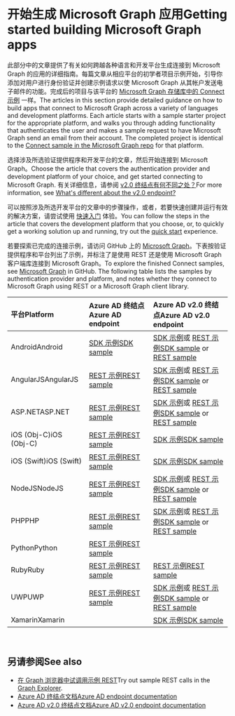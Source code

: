 # <a name="getting-started-building-microsoft-graph-apps"></a><span data-ttu-id="82707-101">开始生成 Microsoft Graph 应用</span><span class="sxs-lookup"><span data-stu-id="82707-101">Getting started building Microsoft Graph apps</span></span>

<span data-ttu-id="82707-p101">此部分中的文章提供了有关如何跨越各种语言和开发平台生成连接到 Microsoft Graph 的应用的详细指南。每篇文章从相应平台的初学者项目示例开始，引导你添加对用户进行身份验证并创建示例请求以使 Microsoft Graph 从其帐户发送电子邮件的功能。完成后的项目与该平台的 [Microsoft Graph 存储库中的 Connect 示例](https://github.com/microsoftgraph?utf8=%E2%9C%93&query=connect) 一样。</span><span class="sxs-lookup"><span data-stu-id="82707-p101">The articles in this section provide detailed guidance on how to build apps that connect to Microsoft Graph across a variety of languages and development platforms. Each article starts with a sample starter project for the appropriate platform, and walks you through adding functionality that authenticates the user and makes a sample request to have Microsoft Graph send an email from their account. The completed project is identical to the [Connect sample in the Microsoft Graph repo](https://github.com/microsoftgraph?utf8=%E2%9C%93&query=connect) for that platform.</span></span>

<span data-ttu-id="82707-105">选择涉及所选验证提供程序和开发平台的文章，然后开始连接到 Microsoft Graph。</span><span class="sxs-lookup"><span data-stu-id="82707-105">Choose the article that covers the authentication provider and development platform of your choice, and get started connecting to Microsoft Graph.</span></span> <span data-ttu-id="82707-106">有关详细信息，请参阅 [v2.0 终结点有何不同之处？](https://docs.microsoft.com/en-us/azure/active-directory/develop/active-directory-v2-compare)</span><span class="sxs-lookup"><span data-stu-id="82707-106">For more information, see [What's different about the v2.0 endpoint?](https://docs.microsoft.com/en-us/azure/active-directory/develop/active-directory-v2-compare)</span></span>

<span data-ttu-id="82707-107">可以按照涉及所选开发平台的文章中的步骤操作，或者，若要快速创建并运行有效的解决方案，请尝试使用 [快速入门](https://developer.microsoft.com/graph/quick-start) 体验。</span><span class="sxs-lookup"><span data-stu-id="82707-107">You can follow the steps in the article that covers the development platform that you choose, or, to quickly get a working solution up and running, try out the [quick start](https://developer.microsoft.com/graph/quick-start) experience.</span></span>

<span data-ttu-id="82707-p103">若要探索已完成的连接示例，请访问 GitHub 上的 [Microsoft Graph](https://github.com/microsoftgraph)。下表按验证提供程序和平台列出了示例，并标注了是使用 REST 还是使用 Microsoft Graph 客户端库连接到 Microsoft Graph。</span><span class="sxs-lookup"><span data-stu-id="82707-p103">To explore the finished Connect samples, see [Microsoft Graph](https://github.com/microsoftgraph) in GitHub. The following table lists the samples by authentication provider and platform, and notes whether they connect to Microsoft Graph using REST or a Microsoft Graph client library.</span></span>


|<span data-ttu-id="82707-110">平台</span><span class="sxs-lookup"><span data-stu-id="82707-110">Platform</span></span> |<span data-ttu-id="82707-111">Azure AD 终结点</span><span class="sxs-lookup"><span data-stu-id="82707-111">Azure AD endpoint</span></span> |<span data-ttu-id="82707-112">Azure AD v2.0 终结点</span><span class="sxs-lookup"><span data-stu-id="82707-112">Azure AD v2.0 endpoint</span></span> |
|:--- |:--- |:---|
|<span data-ttu-id="82707-113">Android</span><span class="sxs-lookup"><span data-stu-id="82707-113">Android</span></span> |<span data-ttu-id="82707-114"><a href="https://github.com/microsoftgraph/android-java-connect-sample/tree/last_v1_auth">SDK 示例</a></span><span class="sxs-lookup"><span data-stu-id="82707-114"><a href="https://github.com/microsoftgraph/android-java-connect-sample/tree/last_v1_auth">SDK sample</a></span></span> |<span data-ttu-id="82707-115"><a href="https://github.com/microsoftgraph/android-java-connect-sample">SDK 示例</a>或 <a href="https://github.com/microsoftgraph/android-java-connect-rest-sample">REST 示例</a></span><span class="sxs-lookup"><span data-stu-id="82707-115"><a href="https://github.com/microsoftgraph/android-java-connect-sample">SDK sample</a> or <a href="https://github.com/microsoftgraph/android-java-connect-rest-sample">REST sample</a></span></span> |
|<span data-ttu-id="82707-116">AngularJS</span><span class="sxs-lookup"><span data-stu-id="82707-116">AngularJS</span></span> |<span data-ttu-id="82707-117"><a href="https://github.com/microsoftgraph/angular-connect-rest-sample/tree/last_v1_auth">REST 示例</a></span><span class="sxs-lookup"><span data-stu-id="82707-117"><a href="https://github.com/microsoftgraph/angular-connect-rest-sample/tree/last_v1_auth">REST sample</a></span></span> |<span data-ttu-id="82707-118"><a href="https://github.com/microsoftgraph/angular-connect-sample">SDK 示例</a>或 <a href="https://github.com/microsoftgraph/angular-connect-rest-sample">REST 示例</a></span><span class="sxs-lookup"><span data-stu-id="82707-118"><a href="https://github.com/microsoftgraph/angular-connect-sample">SDK sample</a> or <a href="https://github.com/microsoftgraph/angular-connect-rest-sample">REST sample</a></span></span> |
|<span data-ttu-id="82707-119">ASP.NET</span><span class="sxs-lookup"><span data-stu-id="82707-119">ASP.NET</span></span> |<span data-ttu-id="82707-120"><a href="https://github.com/microsoftgraph/aspnet-connect-rest-sample/tree/last_v1_auth">REST 示例</a></span><span class="sxs-lookup"><span data-stu-id="82707-120"><a href="https://github.com/microsoftgraph/aspnet-connect-rest-sample/tree/last_v1_auth">REST sample</a></span></span> |<span data-ttu-id="82707-121"><a href="https://github.com/microsoftgraph/aspnet-connect-sample">SDK 示例</a>或 <a href="https://github.com/microsoftgraph/aspnet-connect-rest-sample">REST 示例</a></span><span class="sxs-lookup"><span data-stu-id="82707-121"><a href="https://github.com/microsoftgraph/aspnet-connect-sample">SDK sample</a> or <a href="https://github.com/microsoftgraph/aspnet-connect-rest-sample">REST sample</a></span></span> |
|<span data-ttu-id="82707-122">iOS (Obj-C)</span><span class="sxs-lookup"><span data-stu-id="82707-122">iOS (Obj-C)</span></span> |<span data-ttu-id="82707-123"><a href="https://github.com/microsoftgraph/ios-objectivec-connect-rest-sample">REST 示例</a></span><span class="sxs-lookup"><span data-stu-id="82707-123"><a href="https://github.com/microsoftgraph/ios-objectivec-connect-rest-sample">REST sample</a></span></span> |<span data-ttu-id="82707-124"><a href="https://github.com/microsoftgraph/ios-objectivec-connect-sample">SDK 示例</a></span><span class="sxs-lookup"><span data-stu-id="82707-124"><a href="https://github.com/microsoftgraph/ios-objectivec-connect-sample">SDK sample</a></span></span> |
|<span data-ttu-id="82707-125">iOS (Swift)</span><span class="sxs-lookup"><span data-stu-id="82707-125">iOS (Swift)</span></span> |<span data-ttu-id="82707-126"><a href="https://github.com/microsoftgraph/ios-swift-connect-rest-sample">REST 示例</a></span><span class="sxs-lookup"><span data-stu-id="82707-126"><a href="https://github.com/microsoftgraph/ios-swift-connect-rest-sample">REST sample</a></span></span> |<span data-ttu-id="82707-127"><a href="https://github.com/microsoftgraph/ios-swift-connect-sample">SDK 示例</a></span><span class="sxs-lookup"><span data-stu-id="82707-127"><a href="https://github.com/microsoftgraph/ios-swift-connect-sample">SDK sample</a></span></span> |
|<span data-ttu-id="82707-128">NodeJS</span><span class="sxs-lookup"><span data-stu-id="82707-128">NodeJS</span></span> |<span data-ttu-id="82707-129"><a href="https://github.com/microsoftgraph/nodejs-connect-rest-sample/tree/last_v1_auth">REST 示例</a></span><span class="sxs-lookup"><span data-stu-id="82707-129"><a href="https://github.com/microsoftgraph/nodejs-connect-rest-sample/tree/last_v1_auth">REST sample</a></span></span> |<span data-ttu-id="82707-130"><a href="https://github.com/microsoftgraph/nodejs-connect-sample">SDK 示例</a>或 <a href="https://github.com/microsoftgraph/nodejs-connect-rest-sample">REST 示例</a></span><span class="sxs-lookup"><span data-stu-id="82707-130"><a href="https://github.com/microsoftgraph/nodejs-connect-sample">SDK sample</a> or <a href="https://github.com/microsoftgraph/nodejs-connect-rest-sample">REST sample</a></span></span> |
|<span data-ttu-id="82707-131">PHP</span><span class="sxs-lookup"><span data-stu-id="82707-131">PHP</span></span> |<span data-ttu-id="82707-132"><a href="https://github.com/microsoftgraph/php-connect-rest-sample/tree/last_v1_auth">REST 示例</a></span><span class="sxs-lookup"><span data-stu-id="82707-132"><a href="https://github.com/microsoftgraph/php-connect-rest-sample/tree/last_v1_auth">REST sample</a></span></span> |<span data-ttu-id="82707-133"><a href="https://github.com/microsoftgraph/php-connect-sample">SDK 示例</a>或 <a href="https://github.com/microsoftgraph/php-connect-rest-sample">REST 示例</a></span><span class="sxs-lookup"><span data-stu-id="82707-133"><a href="https://github.com/microsoftgraph/php-connect-sample">SDK sample</a> or <a href="https://github.com/microsoftgraph/php-connect-rest-sample">REST sample</a></span></span> |
|<span data-ttu-id="82707-134">Python</span><span class="sxs-lookup"><span data-stu-id="82707-134">Python</span></span> |<span data-ttu-id="82707-135"><a href="https://github.com/microsoftgraph/python3-connect-rest-sample">REST 示例</a></span><span class="sxs-lookup"><span data-stu-id="82707-135"><a href="https://github.com/microsoftgraph/python3-connect-rest-sample">REST sample</a></span></span> |
|<span data-ttu-id="82707-136">Ruby</span><span class="sxs-lookup"><span data-stu-id="82707-136">Ruby</span></span> |<span data-ttu-id="82707-137"><a href="https://github.com/microsoftgraph/ruby-connect-rest-sample/tree/last_v1_auth">REST 示例</a></span><span class="sxs-lookup"><span data-stu-id="82707-137"><a href="https://github.com/microsoftgraph/ruby-connect-rest-sample/tree/last_v1_auth">REST sample</a></span></span> |<span data-ttu-id="82707-138"><a href="https://github.com/microsoftgraph/ruby-connect-rest-sample">REST 示例</a></span><span class="sxs-lookup"><span data-stu-id="82707-138"><a href="https://github.com/microsoftgraph/ruby-connect-rest-sample">REST sample</a></span></span> |
|<span data-ttu-id="82707-139">UWP</span><span class="sxs-lookup"><span data-stu-id="82707-139">UWP</span></span> |<span data-ttu-id="82707-140"><a href="https://github.com/microsoftgraph/uwp-csharp-connect-rest-sample/tree/last_v1_auth">REST 示例</a></span><span class="sxs-lookup"><span data-stu-id="82707-140"><a href="https://github.com/microsoftgraph/uwp-csharp-connect-rest-sample/tree/last_v1_auth">REST sample</a></span></span> |<span data-ttu-id="82707-141"><a href="https://github.com/microsoftgraph/uwp-csharp-connect-sample">SDK 示例</a>或 <a href="https://github.com/microsoftgraph/uwp-csharp-connect-rest-sample">REST 示例</a></span><span class="sxs-lookup"><span data-stu-id="82707-141"><a href="https://github.com/microsoftgraph/uwp-csharp-connect-sample">SDK sample</a> or <a href="https://github.com/microsoftgraph/uwp-csharp-connect-rest-sample">REST sample</a></span></span> |
|<span data-ttu-id="82707-142">Xamarin</span><span class="sxs-lookup"><span data-stu-id="82707-142">Xamarin</span></span> | |<span data-ttu-id="82707-143"><a href="https://github.com/microsoftgraph/xamarin-csharp-connect-sample">SDK 示例</a></span><span class="sxs-lookup"><span data-stu-id="82707-143"><a href="https://github.com/microsoftgraph/xamarin-csharp-connect-sample">SDK sample</a></span></span> |

<br/>

## <a name="see-also"></a><span data-ttu-id="82707-144">另请参阅</span><span class="sxs-lookup"><span data-stu-id="82707-144">See also</span></span>

- <span data-ttu-id="82707-145">[在 Graph 浏览器中试调用示例 REST](https://developer.microsoft.com/en-us/graph/graph-explorer)</span><span class="sxs-lookup"><span data-stu-id="82707-145">Try out sample REST calls in the [Graph Explorer](https://developer.microsoft.com/en-us/graph/graph-explorer).</span></span>
- [<span data-ttu-id="82707-146">Azure AD 终结点文档</span><span class="sxs-lookup"><span data-stu-id="82707-146">Azure AD endpoint documentation</span></span>](https://docs.microsoft.com/en-us/azure/active-directory/develop/active-directory-developers-guide)
- [<span data-ttu-id="82707-147">Azure AD v2.0 终结点文档</span><span class="sxs-lookup"><span data-stu-id="82707-147">Azure AD v2.0 endpoint documentation</span></span>](https://docs.microsoft.com/en-us/azure/active-directory/develop/active-directory-appmodel-v2-overview)
